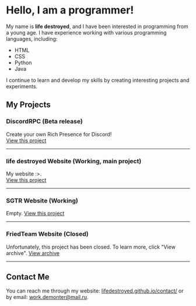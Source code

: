 # Hello, I am a programmer!

My name is **life destroyed**, and I have been interested in programming from a young age. I have experience working with various programming languages, including:

- HTML
- CSS
- Python
- Java

I continue to learn and develop my skills by creating interesting projects and experiments.

## My Projects

### DiscordRPC (Beta release)
Create your own Rich Presence for Discord!  
[View this project](https://lifedestroyed.github.io/rpc/)

---

### life destroyed Website (Working, main project)
My website :>.  
[View this project](https://lifedestroyed.github.io)

---

### SGTR Website (Working)
Empty. 
[View this project](https://sgtr-team.github.io)

---

### FriedTeam Website (Closed)
Unfortunately, this project has been closed. To learn more, click "View archive".
[View archive](https://friedteam.github.io)

---

## Contact Me

You can reach me through my website: [lifedestroyed.github.io/contact/](https://lifedestroyed.github.io/contact/) or by email: [work.demonter@mail.ru](mailto:work.demonter@mail.ru).
